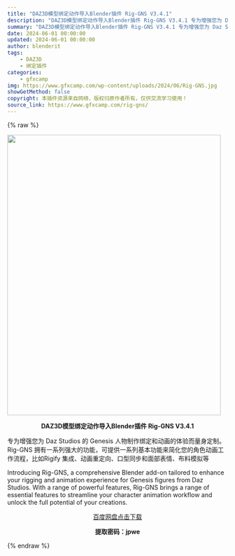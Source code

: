 ```yaml
---
title: "DAZ3D模型绑定动作导入Blender插件 Rig-GNS V3.4.1"
description: "DAZ3D模型绑定动作导入Blender插件 Rig-GNS V3.4.1 专为增强您为 Daz Studios 的 Genesis 人物制作绑定和动画的体验而量身定制。Rig-GNS 拥有一系列强大..."
summary: "DAZ3D模型绑定动作导入Blender插件 Rig-GNS V3.4.1 专为增强您为 Daz Studios 的 Genesis 人物制作绑定和动画的体验而量身定制。Rig-GNS 拥有一系列强大..."
date: 2024-06-01 00:00:00
updated: 2024-06-01 00:00:00
author: blenderit
tags: 
    - DAZ3D
    - 绑定插件
categories:
    - gfxcamp
img: https://www.gfxcamp.com/wp-content/uploads/2024/06/Rig-GNS.jpg
showGetMethod: false
copyright: 本插件资源来自网络，版权归原作者所有，仅供交流学习使用！
source_link: https://www.gfxcamp.com/rig-gns/
---
```


{% raw %}
<div><p><img decoding="async" class="aligncenter size-full wp-image-121912" src="https://www.gfxcamp.com/wp-content/uploads/2024/06/Rig-GNS.jpg" data-src="https://www.gfxcamp.com/wp-content/uploads/2024/06/Rig-GNS.jpg" alt="" width="488" height="640" data-srcset="https://www.gfxcamp.com/wp-content/uploads/2024/06/Rig-GNS.jpg 488w, https://www.gfxcamp.com/wp-content/uploads/2024/06/Rig-GNS-114x150.jpg 114w" data-sizes="(max-width: 488px) 100vw, 488px"></p><p style="text-align: center;"><strong>DAZ3D模型绑定动作导入Blender插件 Rig-GNS V3.4.1</strong></p><p data-pm-slice="1 1 []">专为增强您为 Daz Studios 的 Genesis 人物制作绑定和动画的体验而量身定制。Rig-GNS 拥有一系列强大的功能，可提供一系列基本功能来简化您的角色动画工作流程，比如Rigify 集成、动画重定向、口型同步和面部表情、布料模拟等</p><p data-pm-slice="1 1 []">Introducing Rig-GNS, a comprehensive Blender add-on tailored to enhance your rigging and animation experience for Genesis figures from Daz Studios. With a range of powerful features, Rig-GNS brings a range of essential features to streamline your character animation workflow and unlock the full potential of your creations.</p><p style="text-align: center;" data-pm-slice="1 1 []"><a class="maxbutton-3 maxbutton maxbutton-baidu" target="_blank" rel="noopener" href="https://pan.baidu.com/s/1t2qMjHm5EfOnIAOyn9Im7w?pwd=jpwe"><span class="mb-text">百度网盘点击下载</span></a></p><p style="text-align: center;" data-pm-slice="1 1 []"><strong>提取密码：jpwe</strong></p></div>
<div style="display: none">gfxcamp</div>
{% endraw %}